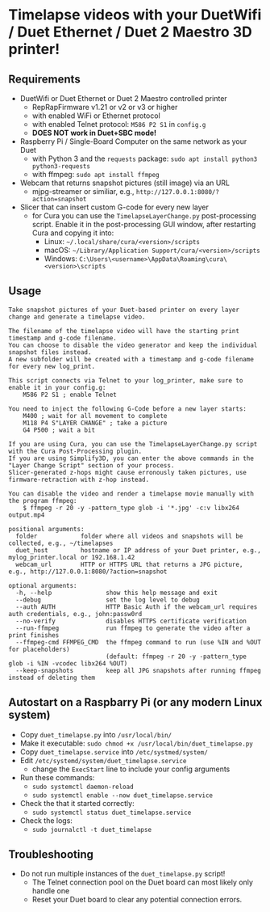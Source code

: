 # Timelapse videos with your DuetWifi / Duet Ethernet / Duet 2 Maestro 3D printer!

## Requirements

  * DuetWifi or Duet Ethernet or Duet 2 Maestro controlled printer
    - RepRapFirmware v1.21 or v2 or v3 or higher
    - with enabled WiFi or Ethernet protocol
    - with enabled Telnet protocol: `M586 P2 S1` in `config.g`
    - **DOES NOT work in Duet+SBC mode!**
  * Raspberry Pi / Single-Board Computer on the same network as your Duet
    - with Python 3 and the `requests` package: `sudo apt install python3 python3-requests`
    - with ffmpeg: `sudo apt install ffmpeg`
  * Webcam that returns snapshot pictures (still image) via an URL
    - mjpg-streamer or similiar, e.g., `http://127.0.0.1:8080/?action=snapshot`
  * Slicer that can insert custom G-code for every new layer
    - for Cura you can use the `TimelapseLayerChange.py` post-processing script. Enable it in the post-processing GUI window, after restarting Cura and copying it into:
      - Linux: `~/.local/share/cura/<version>/scripts`
      - macOS: `~/Library/Application Support/cura/<version>/scripts`
      - Windows: `C:\Users\<username>\AppData\Roaming\cura\<version>\scripts`

## Usage
```
Take snapshot pictures of your Duet-based printer on every layer change and generate a timelapse video.

The filename of the timelapse video will have the starting print timestamp and g-code filename.
You can choose to disable the video generator and keep the individual snapshot files instead.
A new subfolder will be created with a timestamp and g-code filename for every new log_print.

This script connects via Telnet to your log_printer, make sure to enable it in your config.g:
    M586 P2 S1 ; enable Telnet

You need to inject the following G-Code before a new layer starts:
    M400 ; wait for all movement to complete
    M118 P4 S"LAYER CHANGE" ; take a picture
    G4 P500 ; wait a bit

If you are using Cura, you can use the TimelapseLayerChange.py script with the Cura Post-Processing plugin.
If you are using Simplify3D, you can enter the above commands in the "Layer Change Script" section of your process.
Slicer-generated z-hops might cause erronously taken pictures, use firmware-retraction with z-hop instead.

You can disable the video and render a timelapse movie manually with the program ffmpeg:
    $ ffmpeg -r 20 -y -pattern_type glob -i '*.jpg' -c:v libx264 output.mp4

positional arguments:
  folder            folder where all videos and snapshots will be collected, e.g., ~/timelapses
  duet_host         hostname or IP address of your Duet printer, e.g., mylog_printer.local or 192.168.1.42
  webcam_url        HTTP or HTTPS URL that returns a JPG picture, e.g., http://127.0.0.1:8080/?action=snapshot

optional arguments:
  -h, --help               show this help message and exit
  --debug                  set the log level to debug
  --auth AUTH              HTTP Basic Auth if the webcam_url requires auth credentials, e.g., john:passw0rd
  --no-verify              disables HTTPS certificate verification
  --run-ffmpeg             run ffmpeg to generate the video after a print finishes
  --ffmpeg-cmd FFMPEG_CMD  the ffmpeg command to run (use %IN and %OUT for placeholders)
                           (default: ffmpeg -r 20 -y -pattern_type glob -i %IN -vcodec libx264 %OUT)
  --keep-snapshots         keep all JPG snapshots after running ffmpeg instead of deleting them
```

## Autostart on a Raspbarry Pi (or any modern Linux system)

* Copy `duet_timelapse.py` into `/usr/local/bin/`
* Make it executable: `sudo chmod +x /usr/local/bin/duet_timelapse.py`
* Copy `duet_timelapse.service` into `/etc/systmed/system/`
* Edit `/etc/systemd/system/duet_timelapse.service`
  - change the `ExecStart` line to include your config arguments
* Run these commands:
  - `sudo systemctl daemon-reload`
  - `sudo systemctl enable --now duet_timelapse.service`
* Check the that it started correctly:
  - `sudo systemctl status duet_timelapse.service`
* Check the logs:
  - `sudo journalctl -t duet_timelapse`

## Troubleshooting

* Do not run multiple instances of the `duet_timelapse.py` script!
  - The Telnet connection pool on the Duet board can most likely only handle one
  - Reset your Duet board to clear any potential connection errors.
